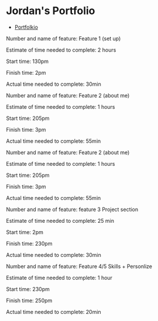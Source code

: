 # Jordan's Portfolio

- [Portfolkio](https://portfolkio-d79.netlify.app/)



Number and name of feature: Feature 1 (set up)

Estimate of time needed to complete: 2 hours

Start time: 130pm

Finish time: 2pm

Actual time needed to complete: 30min

Number and name of feature: Feature 2 (about me)

Estimate of time needed to complete: 1 hours

Start time: 205pm

Finish time: 3pm

Actual time needed to complete: 55min 


Number and name of feature: Feature 2 (about me)

Estimate of time needed to complete: 1 hours

Start time: 205pm

Finish time: 3pm

Actual time needed to complete: 55min 

Number and name of feature: feature 3 Project section

Estimate of time needed to complete: 25 min

Start time: 2pm 

Finish time: 230pm

Actual time needed to complete: 30min

Number and name of feature: Feature 4/5 Skills + Personlize

Estimate of time needed to complete: 1 hour

Start time: 230pm

Finish time: 250pm

Actual time needed to complete: 20min
